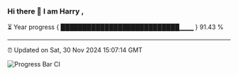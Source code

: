 ### Hi there 👋 I am Harry , 

⏳ Year progress { ███████████████████████████▁▁▁ } 91.43 %

---

⏰ Updated on Sat, 30 Nov 2024 15:07:14 GMT

![Progress Bar CI](https://github.com/duykhang68/duykhang68/workflows/Progress%20Bar%20CI/badge.svg)
